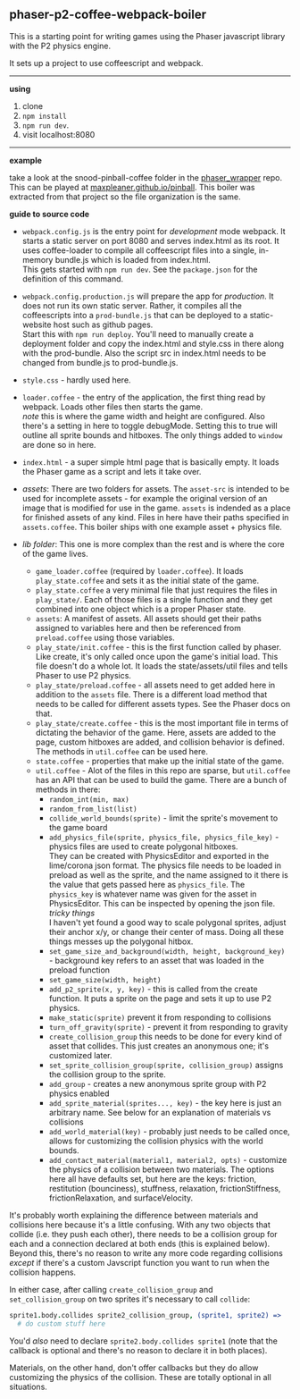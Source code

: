 ## phaser-p2-coffee-webpack-boiler

This is a starting point for writing games using the Phaser javascript library with the P2 physics engine.

It sets up a project to use coffeescript and webpack.

---

**using**

1. clone
2. `npm install`
3. `npm run dev`.
4. visit localhost:8080


---

**example**

take a look at the snood-pinball-coffee folder in the [phaser_wrapper](http://github.com/phaser_wrapper) repo. This can be played
at [maxpleaner.github.io/pinball](http://maxpleaner.github.io/pinball). This boiler was extracted from that project so the file
organization is the same.

**guide to source code**

- `webpack.config.js` is the entry point for _development_ mode webpack. It starts a static server on port 8080
and serves index.html as its root. It uses coffee-loader to compile all coffeescript files into a single, in-memory
bundle.js which is loaded from index.html.  
  This gets started with `npm run dev`. See the `package.json` for the definition of this command.

- `webpack.config.production.js` will prepare the app for _production_. It does not run its own static server. Rather, it
compiles all the coffeescripts into a `prod-bundle.js` that can be deployed to a static-website host such as github pages.  
  Start this with `npm run deploy`. You'll need to manually create a deployment folder and copy the index.html and style.css in there along with the prod-bundle.
  Also the script src in index.html needs to be changed from bundle.js to prod-bundle.js.

- `style.css` - hardly used here. 

- `loader.coffee` - the entry of the application, the first thing read by webpack. Loads other files then starts the game.  
  _note_ this is where the game width and height are configured. Also there's a setting in here to toggle debugMode. Setting this to
  true will outline all sprite bounds and hitboxes. The only things added to `window` are done so in here.

- `index.html` - a super simple html page that is basically empty. It loads the Phaser game as a script and lets it take over.

- _assets_: There are two folders for assets. The `asset-src` is intended to be used for incomplete assets - for example the original version of an image that is
  modified for use in the game. `assets` is indended as a place for finished assets of any kind. Files in here have their paths specified in `assets.coffee`.
  This boiler ships with one example asset + physics file.

- _lib folder_: This one is more complex than the rest and is where the core of the game lives.
  - `game_loader.coffee` (required by `loader.coffee`). It loads `play_state.coffee` and sets it as the initial state of the game.
  - `play_state.coffee` a very minimal file that just requires the files in `play_state/`. Each of those files is a single function and they
  get combined into one object which is a proper Phaser state. 
  - `assets`: A manifest of assets. All assets should get their paths assigned to variables here and then be referenced from `preload.coffee` using those variables.
  - `play_state/init.coffee` - this is the first function called by phaser. Like create, it's only called once upon the game's initial load. 
    This file doesn't do a whole lot. It loads the state/assets/util files and tells Phaser to use P2 physics.
  - `play_state/preload.coffee` - all assets need to get added here in addition to the `assets` file. There is a different load method
    that needs to be called for different assets types. See the Phaser docs on that.
  - `play_state/create.coffee` - this is the most important file in terms of dictating the behavior of the game. Here, assets are added to the page,
  custom hitboxes are added, and collision behavior is defined. The methods in `util.coffee` can be used here. 
  - `state.coffee` - properties that make up the initial state of the game.
  - `util.coffee` - Alot of the files in this repo are sparse, but `util.coffee` has an API that can be used to build the game.
    There are a bunch of methods in there:
    - `random_int(min, max)`
    - `random_from_list(list)`
    - `collide_world_bounds(sprite)` - limit the sprite's movement to the game board
    - `add_physics_file(sprite, physics_file, physics_file_key)` - physics files are used to create polygonal hitboxes.  
      They can be created with PhysicsEditor and exported in the lime/corona json format.
      The physics file needs to be loaded in preload
      as well as the sprite, and the name assigned to it there is the
      value that gets passed here as `physics_file`. The `physics_key`
      is whatever name was given for the asset in PhysicsEditor.
      This can be inspected by opening the json file.  
      _tricky things_  
      I haven't yet found a good way to scale polygonal sprites, adjust their anchor x/y, or change their center of mass. Doing all these things messes up the
      polygonal hitbox.
    - `set_game_size_and_background(width, height, background_key)` - background key refers to an asset that was loaded in the preload function
    - `set_game_size(width, height)`
    - `add_p2_sprite(x, y, key)` - this is called from the create function. It puts a sprite on the page and sets it up to use P2 physics.
    - `make_static(sprite)` prevent it from responding to collisions
    - `turn_off_gravity(sprite)` - prevent it from responding to gravity
    - `create_collision_group` this needs to be done for every kind of asset that collides. This just creates an anonymous one; it's customized later.
    - `set_sprite_collision_group(sprite, collision_group)` assigns the collision group to the sprite. 
    - `add_group` - creates a new anonymous sprite group with P2 physics enabled
    - `add_sprite_material(sprites..., key)` - the key here is just an arbitrary name. See below for an explanation of materials vs collisions
    - `add_world_material(key)` - probably just needs to be called once, allows for customizing the collision physics with the world bounds.
    - `add_contact_material(material1, material2, opts)` - customize the physics of a collision between two materials. The options here all have defaults set,
       but here are the keys: friction, restitution (bounciness), stuffness, relaxation, frictionStiffness, frictionRelaxation, and surfaceVelocity.

It's probably worth explaining the difference between materials and
collisions here because it's a little confusing. With any two objects that collide (i.e. they push each other), there needs to be a collision group for each
and a connection declared at both ends (this is explained below). Beyond this, there's no reason to write any more code regarding collisions _except_ if there's
a custom Javscript function you want to run when the collision happens.

In either case, after calling `create_collision_group` and `set_collision_group` on two sprites it's necessary to call `collide`:

```coffee
sprite1.body.collides sprite2_collision_group, (sprite1, sprite2) =>
  # do custom stuff here
```

You'd _also_ need to declare `sprite2.body.collides sprite1` (note that the callback is optional and there's no reason to declare it in both places). 

Materials, on the other hand, don't offer callbacks but they do allow customizing the physics of the collision. These are totally optional in all situations. 
